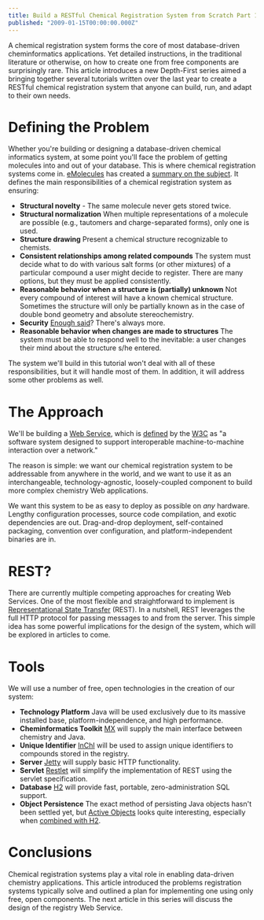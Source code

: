 ```yaml
---
title: Build a RESTful Chemical Registration System from Scratch Part 1 - Tools of the Trade
published: "2009-01-15T00:00:00.000Z"
---
```


A chemical registration system forms the core of most database-driven cheminformatics applications. Yet detailed instructions, in the traditional literature or otherwise, on how to create one from free components are surprisingly rare. This article introduces a new Depth-First series aimed a bringing together several tutorials written over the last year to create a RESTful chemical registration system that anyone can build, run, and adapt to their own needs.

# Defining the Problem

Whether you're building or designing a database-driven chemical informatics system, at some point you'll face the problem of getting molecules into and out of your database. This is where chemical registration systems come in. [eMolecules](http://emolecules.com) has created a [summary on the subject](http://www.emolecules.com/doc/cheminformatics-101-chemical-registration.php). It defines the main responsibilities of a chemical registration system as ensuring:

- **Structural novelty** - The same molecule never gets stored twice.
- **Structural normalization** When multiple representations of a molecule are possible (e.g., tautomers and charge-separated forms), only one is used.
- **Structure drawing** Present a chemical structure recognizable to chemists.
- **Consistent relationships among related compounds** The system must decide what to do with various salt forms (or other mixtures) of a particular compound a user might decide to register. There are many options, but they must be applied consistently.
- **Reasonable behavior when a structure is (partially) unknown** Not every compound of interest will have a known chemical structure. Sometimes the structure will only be partially known as in the case of double bond geometry and absolute stereochemistry.
- **Security** [Enough said](http://www.codinghorror.com/blog/archives/001210.html)? There's always more.
- **Reasonable behavior when changes are made to structures** The system must be able to respond well to the inevitable: a user changes their mind about the structure s/he entered.

The system we'll build in this tutorial won't deal with all of these responsibilities, but it will handle most of them. In addition, it will address some other problems as well.

# The Approach

We'll be building a [Web Service](http://en.wikipedia.org/wiki/Web_service), which is [defined](http://www.w3.org/TR/ws-gloss/) by the [W3C](http://www.w3.org/) as "a software system designed to support interoperable machine-to-machine interaction over a network."

The reason is simple: we want our chemical registration system to be addressable from anywhere in the world, and we want to use it as an interchangeable, technology-agnostic, loosely-coupled component to build more complex chemistry Web applications.

We want this system to be as easy to deploy as possible on *any* hardware. Lengthy configuration processes, source code compilation, and exotic dependencies are out. Drag-and-drop deployment, self-contained packaging, convention over configuration, and platform-independent binaries are in.

# REST?

There are currently multiple competing approaches for creating Web Services. One of the most flexible and straightforward to implement is [Representational State Transfer](http://en.wikipedia.org/wiki/Representational_State_Transfer) (REST). In a nutshell, REST leverages the full HTTP protocol for passing messages to and from the server. This simple idea has some powerful implications for the design of the system, which will be explored in articles to come.

# Tools

We will use a number of free, open technologies in the creation of our system:

- **Technology Platform** Java will be used exclusively due to its massive installed base, platform-independence, and high performance.
- **Cheminformatics Toolkit** [MX](http://code.google.com/p/mx-java/) will supply the main interface between chemistry and Java.
- **Unique Identifier** [InChI](http://www.iupac.org/inchi/) will be used to assign unique identifiers to compounds stored in the registry.
- **Server** [Jetty](http://www.mortbay.org/jetty/) will supply basic HTTP functionality.
- **Servlet** [Restlet](http://www.restlet.org/) will simplify the implementation of REST using the servlet specification.
- **Database** [H2](http://www.h2database.com/html/main.html) will provide fast, portable, zero-administration SQL support.
- **Object Persistence** The exact method of persisting Java objects hasn't been settled yet, but [Active Objects](http://www.javalobby.org/articles/activeobjects/) looks quite interesting, especially when [combined with H2](http://www.manskes.de/index.php/2008/10/30/the-simplest-activeobjects-database-provider-for-the-h2-database/).

# Conclusions

Chemical registration systems play a vital role in enabling data-driven chemistry applications. This article introduced the problems registration systems typically solve and outlined a plan for implementing one using only free, open components. The next article in this series will discuss the design of the registry Web Service.
